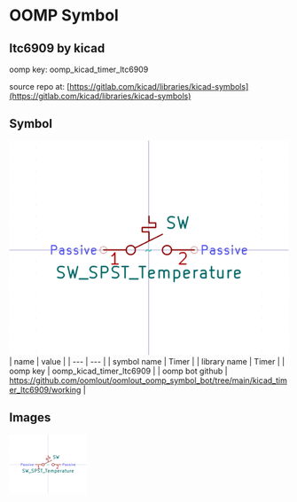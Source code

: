# OOMP Symbol  
## ltc6909  by kicad  
  
oomp key: oomp_kicad_timer_ltc6909  
  
source repo at: [https://gitlab.com/kicad/libraries/kicad-symbols](https://gitlab.com/kicad/libraries/kicad-symbols)  
## Symbol  
  
[![working.png](working_600.png)](working.png)  
| name | value | 
| --- | --- | 
| symbol name | Timer | 
| library name | Timer | 
| oomp key | oomp_kicad_timer_ltc6909 | 
| oomp bot github | https://github.com/oomlout/oomlout_oomp_symbol_bot/tree/main/kicad_timer_ltc6909/working | 
## Images  
  
[![working.png](working_140.png)](working.png)  
